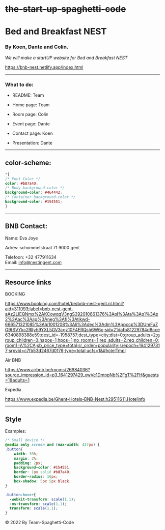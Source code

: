 # ~~the-start-up-spaghetti-code~~

# Bed and Breakfast NEST

### By Koen, Dante and Colin.

_We will make a startUP website for  Bed and Breakfast NEST_

https://bnb-nest.netlify.app/index.html

***
### What to do:

* README: Team

* Home page: Team

* Room page: Colin

* Event page: Dante

* Contact page: Koen

* Presentation: Dante

***

## color-scheme:
```css
*{
/* Font Color */
color: #b87a40;
/* Body background-color */
background-color: #464442;
/* Container background-color */
background-color: #154551;
}

```


***

## BNB Contact:

Name: Eva Joye

Adres: schommelstraat 71 9000 gent

Telefoon: +32 477911634  
Email: info@nestingent.com

***

## Resource links

 BOOKING

https://www.booking.com/hotel/be/bnb-nest-gent.nl.html?aid=311093;label=bnb-nest-gent-aAz2LIEQNmx%2AKCowqqV3ngS392010661376%3Apl%3Ata%3Ap1%3Ap2%3Aac%3Aap%3Aneg%3Afi%3Atikwd-666571321085%3Alp1001208%3Ali%3Adec%3Adm%3Appccp%3DUmFuZG9tSVYkc2RlIyh9YXL5GV3cgz10F4ERQsh6W6o;sid=21dafb81229784d8cce6340898388e59;dest_id=-1958757;dest_type=city;dist=0;group_adults=2;group_children=0;hapos=1;hpos=1;no_rooms=1;req_adults=2;req_children=0;room1=A%2CA;sb_price_type=total;sr_order=popularity;srepoch=1641297317;srpvid=c7fb53d2467d0176;type=total;ucfs=1&#hotelTmpl

Air BNB

https://www.airbnb.be/rooms/26984036?source_impression_id=p3_1641297429_xwVc1DmppNb%2FgT%2FH&guests=1&adults=1

Expedia

https://www.expedia.be/Ghent-Hotels-BNB-Nest.h29511611.Hotelinfo

***
## Style

Examples:
````css
/* Small device */
@media only screen and (max-width: 427px) {
.button{
    width: 30%;
    margin: 2%;
    padding: 2px;
    background-color: #154551;
    border: 1px solid #b87a40;
    border-radius: 10px;
    box-shadow: 5px 5px black;
}

.button:hover{
  -webkit-transform: scale(1.1);
  -ms-transform: scale(1.1);
  transform: scale(1.1);
}

````

&copy; 2022 By Team-Spaghetti-Code


